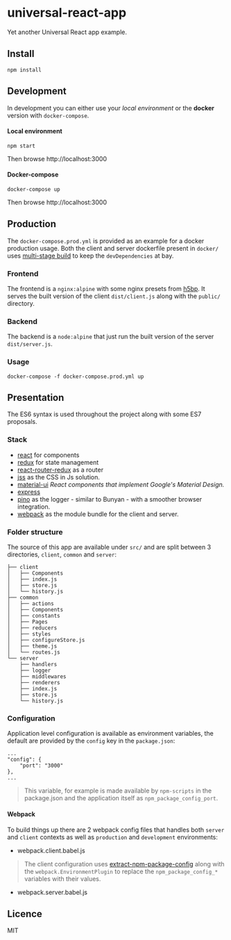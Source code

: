 # universal-react-app
Yet another Universal React app example.

## Install
```
npm install
```

## Development

In development you can either use your *local environment* or the **docker** version with `docker-compose`.

#### Local environment
```
npm start
```
Then browse http://localhost:3000

#### Docker-compose
```
docker-compose up
```
Then browse http://localhost:3000 

## Production

The `docker-compose.prod.yml` is provided as an example for a docker production usage.
Both the client and server dockerfile present in `docker/` uses [multi-stage build](https://docs.docker.com/engine/userguide/eng-image/multistage-build/#use-multi-stage-builds) 
to keep the `devDependencies` at bay.

### Frontend
The frontend is a `nginx:alpine` with some nginx presets from [h5bp](https://github.com/h5bp/server-configs-nginx).
It serves the built version of the client `dist/client.js` along with the `public/` directory.

### Backend 
The backend is a `node:alpine` that just run the built version of the server `dist/server.js`.

### Usage

`docker-compose -f docker-compose.prod.yml up`

## Presentation

The ES6 syntax is used throughout the project along with some ES7 proposals.
 
### Stack

- [react](https://reactjs.org/) for components
- [redux](https://redux.js.org/) for state management
- [react-router-redux](https://github.com/ReactTraining/react-router/tree/master/packages/react-router-redux) as a router
- [jss](https://github.com/cssinjs/jss) as the CSS in Js solution.
- [material-ui](https://material-ui-next.com/) *React components that implement Google's Material Design.*
- [express](https://github.com/expressjs/express)
- [pino](https://github.com/pinojs/pino) as the logger - similar to Bunyan - with a smoother browser integration.
- [webpack](https://webpack.js.org/) as the module bundle for the client and server.

### Folder structure

The source of this app are available under `src/` and are split between 3 directories, `client`, `common` and `server`:
```
├── client
│   ├── Components
│   ├── index.js
│   ├── store.js
│   └── history.js
├── common
│   ├── actions
│   ├── Components
│   ├── constants
│   ├── Pages
│   ├── reducers
│   ├── styles
│   ├── configureStore.js
│   ├── theme.js
│   └── routes.js
└── server
    ├── handlers
    ├── logger
    ├── middlewares
    ├── renderers
    ├── index.js
    ├── store.js
    └── history.js
```

### Configuration

Application level configuration is available as environment variables, the default are provided by the `config` key in the `package.json`:
```
...
"config": {
    "port": "3000"
},
...
```
> This variable, for example is made available by `npm-scripts` in the package.json and the application itself as `npm_package_config_port`.

#### Webpack

To build things up there are 2 webpack config files that handles both `server` and `client` contexts as well as `production` and `development` environments:
- webpack.client.babel.js
> The client configuration uses [extract-npm-package-config](https://github.com/lutangar/extract-npm-package-config) 
along with the `webpack.EnvironmentPlugin` to replace the `npm_package_config_*` variables with their values. 

- webpack.server.babel.js

## Licence

MIT